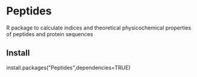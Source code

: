 Peptides
========

R package to calculate indices and theoretical physicochemical properties of peptides and protein sequences

Install
-------
install.packages("Peptides",dependencies=TRUE)
